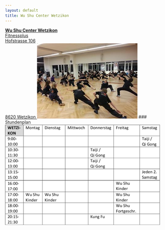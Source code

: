 ```yaml
---
layout: default
title: Wu Shu Center Wetzikon
---
```


<a href="http://map.search.ch/wetzikon/hofstr.106" target="_blank">
<strong>Wu Shu Center Wetzikon</strong><br>
Fitnessplus<br>
Hofstrasse 106<br>
8620 Wetzikon
</a>
<img class="ifloat-right" src="/images/raum_wetzi.jpg" alt="Trainingsraum Wetzikon">
### Stundenplan

<img src="/images/stundenplaene/stundenplan-wetzikon.png" alt="Stundenplan Wetzikon">